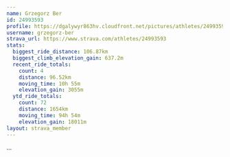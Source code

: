```yaml
---
name: Grzegorz Ber
id: 24993593
profile: https://dgalywyr863hv.cloudfront.net/pictures/athletes/24993593/7453165/11/large.jpg
username: grzegorz-ber
strava_url: https://www.strava.com/athletes/24993593
stats:
  biggest_ride_distance: 106.87km
  biggest_climb_elevation_gain: 637.2m
  recent_ride_totals:
    count: 4
    distance: 96.52km
    moving_time: 10h 55m
    elevation_gain: 3055m
  ytd_ride_totals:
    count: 72
    distance: 1654km
    moving_time: 94h 54m
    elevation_gain: 18011m
layout: strava_member
--- 
```

...
